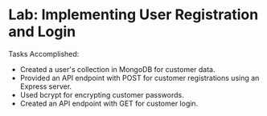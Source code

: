 # Lab: Implementing User Registration and Login

Tasks Accomplished:

- Created a user's collection in MongoDB for customer data.
- Provided an API endpoint with POST for customer registrations using an Express server.
- Used bcrypt for encrypting customer passwords.
- Created an API endpoint with GET for customer login.